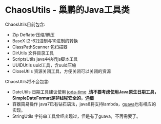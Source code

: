 # ChaosUtils - 巢鹏的Java工具类 #

ChaosUtils目前包含:

* Zip Deflater压缩/解压
* BaseX [2-62]进制与10进制的转换
* ClassPathScanner 包扫描器
* DirUtils 文件目录工具
* ScriptsUtils java中执行js脚本工具
* UUIDUtils uuid工具，含uuid压缩
* CloseUtils 资源关闭工具，方便关闭可以关闭的资源

ChaosUtils将不会包含:

* DateUtils 日期工具建议使用 [joda-time](http://www.joda.org/joda-time/) ,**请不要考虑使用Java原生日期工具，SimpleDateFormat是非线程安全的，[详细](http://docs.oracle.com/javase/6/docs/api/java/text/SimpleDateFormat.html)**
* 容器简易操作 java7已有钻石语法，java8将支持lambda，[guava](https://code.google.com/p/guava-libraries/)也有相应的实现。
* StringUtils 字符串工具曾经出现过，但是有了guava，不再需要了。

